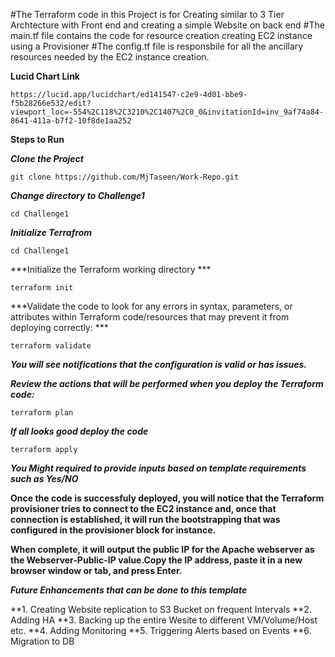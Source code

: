 #The Terraform code in this Project is for Creating similar to 3 Tier Archtecture with Front end and creating a simple Website on back end
#The main.tf file contains the code for resource creation creating EC2 instance using a Provisioner
#The config.tf file is responsbile for all the ancillary resources needed by the EC2 instance creation.

**Lucid Chart Link**

```
https://lucid.app/lucidchart/ed141547-c2e9-4d01-bbe9-f5b28266e532/edit?viewport_loc=-554%2C118%2C3210%2C1407%2C0_0&invitationId=inv_9af74a84-8641-411a-b7f2-10f8de1aa252
```

**Steps to Run**

***Clone the Project***
```
git clone https://github.com/MjTaseen/Work-Repo.git
```

***Change directory to Challenge1***
```
cd Challenge1
```


***Initialize Terrafrom***
```
cd Challenge1
```

***Initialize the Terraform working directory ***
```
terraform init
```

***Validate the code to look for any errors in syntax, parameters, or attributes within Terraform code/resources that may prevent it from deploying correctly: ***
```
terraform validate
```

***You will see notifications that the configuration is valid or has issues.*** 

***Review the actions that will be performed when you deploy the Terraform code:***
```
terraform plan
```

***If all looks good deploy the code***
```
terraform apply
```

***You Might required to provide inputs based on template requirements such as Yes/NO***



**Once the code is successfuly deployed, you will notice that the Terraform provisioner tries to connect to the EC2 instance and, once that connection is established, it will run the bootstrapping that was configured in the provisioner block for instance.** 


**When complete, it will output the public IP for the Apache webserver as the Webserver-Public-IP value.Copy the IP address, paste it in a new browser window or tab, and press Enter.**

***Future Enhancements that can be done to this template***

**1. Creating Website replication to S3 Bucket on frequent Intervals
**2. Adding HA
**3. Backing up the entire Wesite to different VM/Volume/Host etc.
**4. Adding Monitoring 
**5. Triggering Alerts based on Events
**6. Migration to DB
